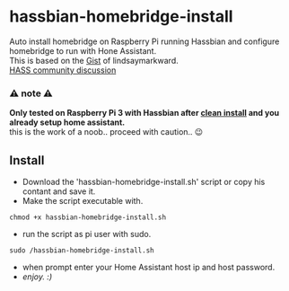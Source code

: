 # hassbian-homebridge-install
Auto install homebridge on Raspberry Pi running Hassbian and configure homebridge to run with Hone Assistant. <br>
This is based on the [Gist](https://gist.github.com/lindsaymarkward/22f45af5a6f05b3908e1f96d064104ba) of lindsaymarkward. <br>
[HASS community discussion](https://community.home-assistant.io/t/hassbian-install-script-for-homebridge/14883)

### :warning: note :warning:
**Only tested on Raspberry Pi 3 with Hassbian after [clean install](https://home-assistant.io/docs/hassbian/installation/) and you already setup home assistant.** <br>
this is the work of a noob.. proceed with caution.. :wink:  

## Install
* Download the 'hassbian-homebridge-install.sh' script or copy his contant and save it.
* Make the script executable with.
```
chmod +x hassbian-homebridge-install.sh
```
* run the script as pi user with sudo.
```
sudo /hassbian-homebridge-install.sh
```
* when prompt enter your Home Assistant host ip and host password.
* *enjoy. :)*
